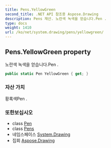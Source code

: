 ```yaml
---
title: Pens.YellowGreen
second_title: .NET API 참조용 Aspose.Drawing
description: Pens 재산. 노란색 녹색을 얻습니다.Pen .
type: docs
weight: 1410
url: /ko/net/system.drawing/pens/yellowgreen/
---
```

## Pens.YellowGreen property

노란색 녹색을 얻습니다.Pen .

```csharp
public static Pen YellowGreen { get; }
```

### 자산 가치

황록색Pen .

### 또한보십시오

* class [Pen](../../pen/)
* class [Pens](../)
* 네임스페이스 [System.Drawing](../../pens/)
* 집회 [Aspose.Drawing](../../../)


